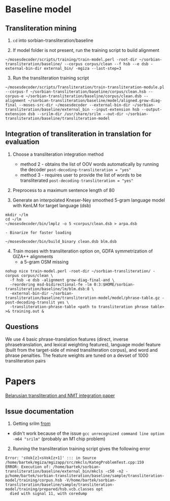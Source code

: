 # Baseline model

## Transliteration mining

1. ```cd``` into sorbian-transliteration/baseline

2. If model folder is not present, run the training script to build alignment

```
~/mosesdecoder/scripts/training/train-model.perl -root-dir ~/sorbian-transliteration/baseline/ --corpus corpus/clean --f hsb --e dsb -external-bin-dir external_bin/ -mgiza --last-step=3
```

3. Run the transliteration training script 
```
~/mosesdecoder/scripts/Transliteration/train-transliteration-module.pl --corpus-f ~/sorbian-transliteration/baseline/corpus/clean.hsb --corpus-e ~/sorbian-transliteration/baseline/corpus/clean.dsb --alignment ~/sorbian-transliteration/baseline/model/aligned.grow-diag-final --moses-src-dir ~/mosesdecoder --external-bin-dir ~/sorbian-transliteration/baseline/external_bin --input-extension hsb --output-extension dsb --srilm-dir /usr/share/srilm --out-dir ~/sorbian-transliteration/baseline/transliteration-model
```


## Integration of transliteration in translation for evaluation

1. Choose a transliteration integration method
    - method 2 - obtains the list of OOV words automatically by running the decoder
    ```post-decoding-transliteration = "yes"```
    - method 3 - requires user to provide the list of words to be transliterated
    ```post-decoding-transliteration = "yes"```

2. Preprocess to a maximum sentence length of 80

3. Generate an interpolated Kneser-Ney smoothed 5-gram language model with KenLM for target language (dsb)
  ```
  mkdir ~/lm
  cd ~/lm
  ~/mosesdecoder/bin/lmplz -o 5 <corpus/clean.dsb > arpa.dsb
  ```
    - Binarize for faster loading
  ```
  ~/mosesdecoder/bin/build_binary clean.dsb blm.dsb
  ```

4. Train moses with transliteration option on, GDFA symmetrization of GIZA++ alignments
    - a 5-gram OSM missing
  ```
  nohup nice train-model.perl -root-dir ~/sorbian-transliteration/ -corpus corpus/clean \
    -f hsb -e dsb -alignment grow-diag-final-and \
    -reordering msd-bidirectional-fe -lm 0:3:$HOME/sorbian-transliteration/baseline/lm/blm.dsb:8 \
    -external-bin-dir ~/sorbian-transliteration/baseline/transliteration-model/model/phrase-table.gz -post-decoding-translit yes \
    -transliteration-phrase-table <path to transliteration phrase table> >& training.out &
  ```

## Questions
We use 4 basic phrase-translation features (direct, inverse phrasetranslation, and lexical weighting features), language model feature (built from the target-side of mined transliteration corpus), and word and phrase penalties. The feature weights are tuned on a devset of 1000 transliteration pairs

# Papers
[Belarusian transliteration and NMT integration paper](https://link.springer.com/article/10.1007/s10590-017-9203-5)

## Issue documentation

1. Getting srilm [from](https://hovinh.github.io/blog/2016-04-22-install-srilm-ubuntu/)
- didn't work because of the issue ```gcc unrecognized command line option -m64 "srilm"``` (probably an M1 chip problem)

2. Running the transliteration training script gives the following error

```
Error: 'sVok[z]<sVok[z+1]' ::: in Source /home/bartek/mgiza/mgizapp/src/mkcls/KategProblemTest.cpp:159
ERROR: Execution of: /home/bartek/sorbian-transliteration/baseline/external_bin/mkcls -c50 -n2 -p/home/bartek/sorbian-transliteration/baseline/sample/transliteration-model/training/corpus.hsb -V/home/bartek/sorbian-transliteration/baseline/sample/transliteration-model/training/prepared/hsb.vcb.classes opt
  died with signal 11, with coredump
```

